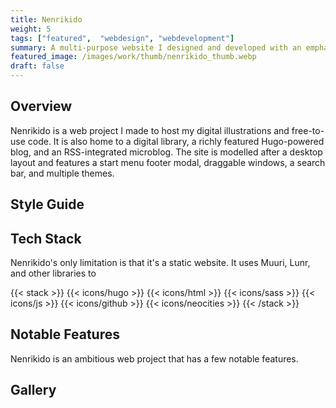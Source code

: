 ```yaml
---
title: Nenrikido
weight: 5
tags: ["featured",  "webdesign", "webdevelopment"]
summary: A multi-purpose website I designed and developed with an emphasis on art. It features a desktop-style layout with draggable windows and multiple themes.
featured_image: /images/work/thumb/nenrikido_thumb.webp
draft: false
---
```


## Overview
Nenrikido is a web project I made to host my digital illustrations and free-to-use code. It is also home to a digital library, a richly featured Hugo-powered blog, and an RSS-integrated microblog. The site is modelled after a desktop layout and features a start menu footer modal, draggable windows, a search bar, and multiple themes.

## Style Guide

## Tech Stack
Nenrikido's only limitation is that it's a static website. It uses Muuri, Lunr, and other libraries to

{{< stack >}}
{{< icons/hugo >}}
{{< icons/html >}}
{{< icons/sass >}}
{{< icons/js >}}
{{< icons/github >}}
{{< icons/neocities >}}
{{< /stack >}} 

## Notable Features
Nenrikido is an ambitious web project that has a few notable features.

## Gallery